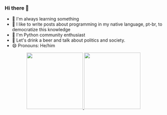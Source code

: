 ### Hi there 👋

- 🌱 I'm always learning something
- 👯 I like to write posts about programming in my native language, pt-br, to democratize this knowledge
- 🐍 I'm Python community enthusiast
- :beers: Let's drink a beer and talk about politics and society.
- 😄 Pronouns: He/him

<div align="center">
  <a href="https://github.com/muriloviana">
  <img height="180em" src="https://github-readme-stats.vercel.app/api?username=muriloviana&show_icons=true&theme=dark&include_all_commits=true&count_private=true"/>
  <img height="180em" src="https://github-readme-stats.vercel.app/api/top-langs/?username=muriloviana&layout=compact&langs_count=7&theme=dark"/>
</div>
